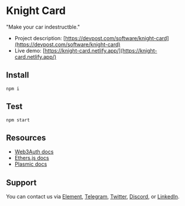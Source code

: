 # Knight Card

"Make your car indestructble."

- Project description: [https://devpost.com/software/knight-card](https://devpost.com/software/knight-card)
- Live demo: [https://knight-card.netlify.app/](https://knight-card.netlify.app/)

## Install

```shell
npm i
```

## Test

```shell
npm start
```

## Resources

- [Web3Auth docs](https://web3auth.io/docs/)
- [Ethers.js docs](https://docs.ethers.io/v5/)
- [Plasmic docs](https://docs.plasmic.app/)

## Support

You can contact us via [Element](https://matrix.to/#/@julienbrg:matrix.org), [Telegram](https://t.me/julienbrg), [Twitter](https://twitter.com/julienbrg), [Discord](https://discord.gg/xw9dCeQ94Y), or [LinkedIn](https://www.linkedin.com/in/julienberanger/).
